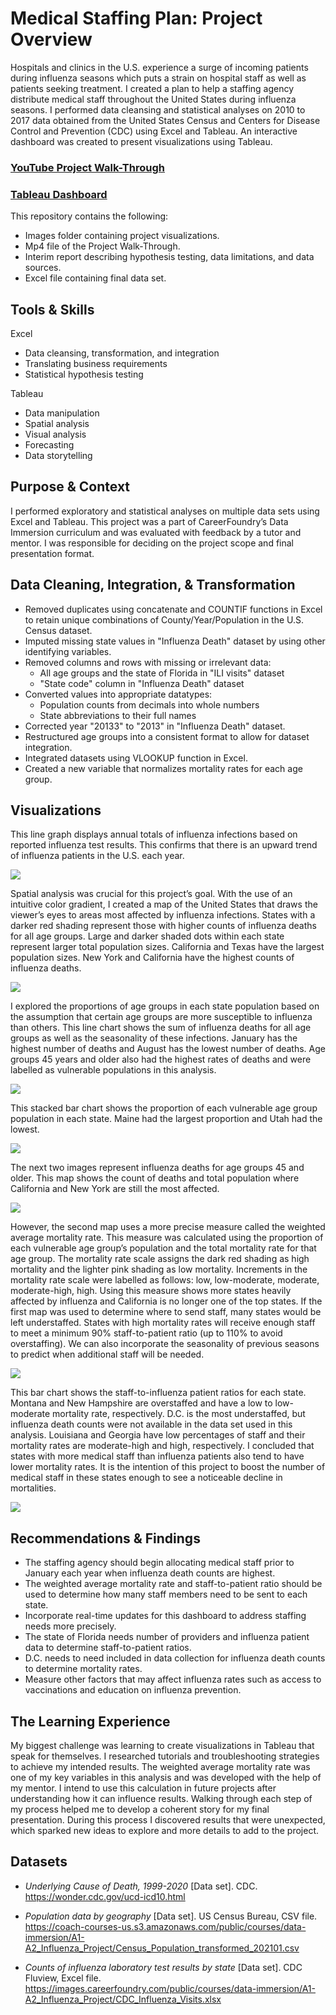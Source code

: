 # Medical Staffing Plan: Project Overview
Hospitals and clinics in the U.S. experience a surge of incoming patients during influenza seasons which puts a strain on hospital staff as well as patients seeking treatment. I created a plan to help a staffing agency distribute medical staff throughout the United 
States during influenza seasons.
I performed data cleansing and statistical analyses on 2010 to 2017 data obtained from the United States Census and Centers for Disease Control and Prevention (CDC) using Excel and Tableau.
An interactive dashboard was created to present visualizations using Tableau.

### [YouTube Project Walk-Through](https://youtu.be/vcfuhCl_TEA)
### [Tableau Dashboard](https://public.tableau.com/shared/YD3NBN39Z?:display_count=n&:origin=viz_share_link)

This repository contains the following:
* Images folder containing project visualizations.
* Mp4 file of the Project Walk-Through.
* Interim report describing hypothesis testing, data limitations, and data sources.
* Excel file containing final data set.

## Tools & Skills
Excel
* Data cleansing, transformation, and integration
* Translating business requirements
* Statistical hypothesis testing
  
Tableau
* Data manipulation
* Spatial analysis
* Visual analysis
* Forecasting
* Data storytelling

## Purpose & Context
I performed exploratory and statistical analyses on multiple data sets using Excel and Tableau. This project was a part of CareerFoundry’s Data Immersion curriculum and was evaluated with feedback by a tutor and mentor. I was responsible for deciding on the project scope and final presentation format.

## Data Cleaning, Integration, & Transformation
* Removed duplicates using concatenate and COUNTIF functions in Excel to retain unique combinations of County/Year/Population in the U.S. Census dataset.
* Imputed missing state values in "Influenza Death" dataset by using other identifying variables.
* Removed columns and rows with missing or irrelevant data:
  * All age groups and the state of Florida in "ILI visits" dataset
  * "State code" column in "Influenza Death" dataset
* Converted values into appropriate datatypes:
  * Population counts from decimals into whole numbers
  * State abbreviations to their full names
* Corrected year "20133" to "2013" in "Influenza Death" dataset.
* Restructured age groups into a consistent format to allow for dataset integration.
* Integrated datasets using VLOOKUP function in Excel.
* Created a new variable that normalizes mortality rates for each age group.

## Visualizations
This line graph displays annual totals of influenza infections based on reported influenza test results. This confirms that there is an upward trend of influenza patients in the U.S. each year. 

<img src="images/Line%20Influenza%20Patients.png"/>

Spatial analysis was crucial for this project’s goal. With the use of an intuitive color gradient, I created a map of the United States that draws the viewer’s eyes to areas most affected by influenza 
infections. States with a darker red shading represent those with higher counts of influenza deaths for all age groups. Large and darker shaded dots within each state represent larger total population sizes. California and Texas have the largest population sizes. New York and California have the highest counts of influenza deaths. 

<img src="images/Map%20U.S.%20Deaths%20%26%20Pop..png" />

I explored the proportions of age groups in each state population based on the assumption that certain age groups are more susceptible to influenza than others. This line chart shows the sum of influenza deaths for all age groups as well as the seasonality of these infections. January has the highest number of deaths and August has the lowest number of deaths. Age groups 45 years and older also had the highest rates of deaths and were labelled as vulnerable populations in this analysis.

<img src="images/Line%20Deaths%20by%20Month.png"/>

This stacked bar chart shows the proportion of each vulnerable age group population in each state. Maine had the largest proportion and Utah had the lowest. 

<img src="images/%25%20All%20Ages.png"/>

The next two images represent influenza deaths for age groups 45 and older. This map shows the count of deaths and total population where California and New York are still the most affected.

<img src="images/Map%20Deaths%2045-85%20%26%20Pop..png"/>

However, the second map uses a more precise measure called the weighted average mortality rate. This measure was calculated using the proportion of each vulnerable age group’s population and the total mortality rate for that age group. The mortality rate scale assigns the dark red shading as high mortality and the lighter pink shading as low mortality. Increments in the mortality rate scale were labelled as follows: low, low-moderate, moderate, moderate-high, high. Using this measure shows more states heavily affected by influenza and California is no longer one of the top states. If the first map was used to determine where to send staff, many states would be left understaffed. States with high mortality rates will receive enough staff to meet a minimum 90% staff-to-patient ratio (up to 110% to avoid overstaffing). We can also incorporate the seasonality of previous seasons to predict when additional staff will be needed. 

<img src="images/Map%20WA%20Mort.%20Rate%2045-85%2B%20(2)%20(1).png"/>

This bar chart shows the staff-to-influenza patient ratios for each state. Montana and New Hampshire are overstaffed and have a low to low-moderate mortality rate, respectively. 
D.C. is the most understaffed, but influenza death counts were not available in the data set used in this analysis. Louisiana and Georgia have low percentages of staff and their mortality rates are moderate-high and high, respectively. I concluded that states with more medical staff than influenza patients also tend to have lower mortality rates. It is the intention of this project to boost the number of medical staff in these states enough to see a noticeable decline in mortalities.

<img src="images/Staff%20to%20Patient%20ratio%20(1).png"/>

## Recommendations & Findings
* The staffing agency should begin allocating medical staff prior to January each year when influenza death counts are highest.
* The weighted average mortality rate and staff-to-patient ratio should be used to determine how many staff members need to be sent to each state.
* Incorporate real-time updates for this dashboard to address staffing needs more precisely.
* The state of Florida needs number of providers and influenza patient data to determine staff-to-patient ratios.
* D.C. needs to need included in data collection for influenza death counts to determine mortality rates.
* Measure other factors that may affect influenza rates such as access to vaccinations and education on influenza prevention.

## The Learning Experience
My biggest challenge was learning to create visualizations in Tableau that speak for themselves. I researched tutorials and troubleshooting strategies to achieve 
my intended results. The weighted average mortality rate was one of my key variables in this analysis and was developed with the help of my mentor. I intend to use 
this calculation in future projects after understanding how it can influence results. Walking through each step of my process helped me to develop a coherent story for my final presentation. During this process I discovered results that were unexpected, which sparked new ideas to explore and more details to add to the project.

## Datasets
* *Underlying Cause of Death, 1999-2020* [Data set]. CDC. https://wonder.cdc.gov/ucd-icd10.html
  
* *Population data by geography* [Data set]. US Census Bureau, CSV file. https://coach-courses-us.s3.amazonaws.com/public/courses/data-immersion/A1-A2_Influenza_Project/Census_Population_transformed_202101.csv
  
* *Counts of influenza laboratory test results by state* [Data set]. CDC Fluview, Excel file. https://images.careerfoundry.com/public/courses/data-immersion/A1-A2_Influenza_Project/CDC_Influenza_Visits.xlsx
